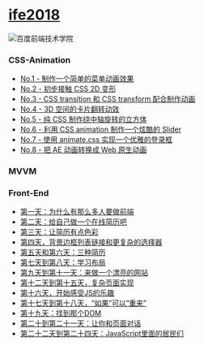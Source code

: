 # [ife2018](http://ife.baidu.com/)

![百度前端技术学院](http://ife.baidu.com/2018/asset/common/img/logo_a3b4064.png)



<h3>CSS-Animation</h3>  

- [No.1 - 制作一个简单的菜单动画效果](https://fog3211.github.io/ife_2018/Css-Animation/No1.html)  
- [No.2 - 初步接触 CSS 2D 变形](https://fog3211.github.io/ife_2018/Css-Animation/No2.html)  
- [No.3 - CSS transition 和 CSS transform 配合制作动画](https://fog3211.github.io/ife_2018/Css-Animation/No3/No3.html)  
- [No.4 - 3D 空间的卡片翻转动效](https://fog3211.github.io/ife_2018/Css-Animation/No4/No4.html)  
- [No.5 - 纯 CSS 制作绕中轴旋转的立方体](https://fog3211.github.io/ife_2018/Css-Animation/No5.html)  
- [No.6 - 利用 CSS animation 制作一个炫酷的 Slider](https://fog3211.github.io/ife_2018/Css-Animation/No6/No6.html)  
- [No.7 - 使用 animate.css 实现一个优雅的登录框](https://fog3211.github.io/ife_2018/Css-Animation/No7/No7.html) 
- [No.8 - 把 AE 动画转换成 Web 原生动画](https://fog3211.github.io/ife_2018/Css-Animation/No8/No8.html) 
<h3>MVVM</h3>  

   
 <h3>Front-End</h3>  
 
- [第一天：为什么有那么多人要做前端](https://github.com/fog3211/ife_2018)  
- [第二天：给自己做一个在线简历吧](https://fog3211.github.io/ife_2018/Front-end/No2.html)  
- [第三天：让简历有点色彩](https://fog3211.github.io/ife_2018/Front-end/No3.html)  
- [第四天，背景边框列表链接和更复杂的选择器](https://fog3211.github.io/ife_2018/Front-end/No4.html)  
- [第五天和第六天：三种简历](https://fog3211.github.io/ife_2018/Front-end/No5~6/resume.html)  
- [第七天到第八天：学习布局](https://fog3211.github.io/ife_2018/Front-end/No7~8/index.html)  
- [第九天到第十一天：来做一个漂亮的网站](https://fog3211.github.io/ife_2018/Front-end/No9~11/index.html)  
- [第十二天到第十五天，复杂页面实现](https://fog3211.github.io/ife_2018/Front-end/No12~15/index.html)  
- [第十六天，开始感受JS的乐趣](https://fog3211.github.io/ife_2018/Front-end/No16/index.html)  
- [第十七天到第十八天，“如果”可以“重来”](https://fog3211.github.io/ife_2018/Front-end/No17~18/index.html)  
- [第十九天：找到那个DOM](https://fog3211.github.io/ife_2018/Front-end/No19/index.html)  
- [第二十到第二十一天：让你和页面对话](https://fog3211.github.io/ife_2018/Front-end/No20~21/index.html)   
- [第二十二天到第二十四天：JavaScript里面的居民们](https://fog3211.github.io/ife_2018/Front-end/No22~24/index.html)  
